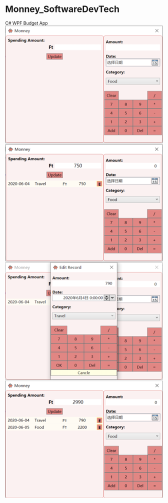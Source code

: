 # Monney_SoftwareDevTech
C# WPF Budget App
![image](https://github.com/aprilZheng/Monney_SoftwareDevTech/blob/master/Images/MainWindow.png)
![image](https://github.com/aprilZheng/Monney_SoftwareDevTech/blob/master/Images/OneRecord.png)
![image](https://github.com/aprilZheng/Monney_SoftwareDevTech/blob/master/Images/EditRecord.png)
![image](https://github.com/aprilZheng/Monney_SoftwareDevTech/blob/master/Images/MultipleRecords.png)
